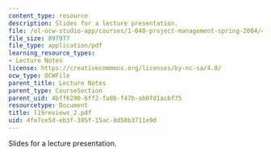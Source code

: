 ```yaml
---
content_type: resource
description: Slides for a lecture presentation.
file: /ol-ocw-studio-app/courses/1-040-project-management-spring-2004/4fe7ce5deb3f385f15ac8d50b3711e9d_l19reviews_2.pdf
file_size: 897977
file_type: application/pdf
learning_resource_types:
- Lecture Notes
license: https://creativecommons.org/licenses/by-nc-sa/4.0/
ocw_type: OCWFile
parent_title: Lecture Notes
parent_type: CourseSection
parent_uid: 4bff6290-6ff2-fa8b-f47b-ab0fd1acbf75
resourcetype: Document
title: l19reviews_2.pdf
uid: 4fe7ce5d-eb3f-385f-15ac-8d50b3711e9d
---
```

Slides for a lecture presentation.